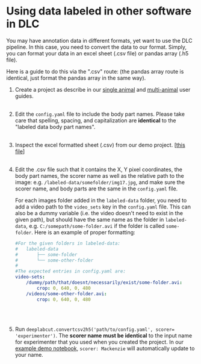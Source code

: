 # Using data labeled in other software in DLC

You may have annotation data in different formats, yet want to use the DLC pipeline. In this case, you need to convert the data to our format. Simply, you can format your data in an excel sheet (.csv file) or pandas array (.h5 file).

Here is a guide to do this via the ".csv" route: (the pandas array route is identical, just format the pandas array in the same way).

1. Create a project as describe in our [single animal](https://deeplabcut.github.io/DeepLabCut/docs/standardDeepLabCut_UserGuide.html) and [multi-animal](https://deeplabcut.github.io/DeepLabCut/docs/maDLC_UserGuide.html) user guides. <br><br>

2. Edit the `config.yaml` file to include the body part names. Please take care that spelling, spacing, and capitalization are **identical** to the "labeled data body part names". <br><br>

3. Inspect the excel formatted sheet (.csv) from our demo project. [[this file](https://github.com/AlexEMG/DeepLabCut/blob/master/examples/Reaching-Mackenzie-2018-08-30/labeled-data/reachingvideo1/CollectedData_Mackenzie.csv)] <br><br>

4. Edit the .csv file such that it contains the X, Y pixel coordinates, the body part names, the scorer name as well as the relative path to the image: e.g. `/labeled-data/somefolder/img17.jpg`, and make sure the scorer name, and body parts are the same in the `config.yaml` file.

    For each images folder added in the `labeled-data` folder, you need to add a video path to the `video_sets` key in the `config.yaml` file. This can also be a dummy variable (i.e. the video doesn't need to exist in the given path), but should have the same name as the folder in `labeled-data`, e.g. `C:/somepath/some-folder.avi` if the folder is called `some-folder`. Here is an example of proper formatting:
    ```yaml
    #For the given folders in labeled-data: 
    #   labeled-data
    #       ├── some-folder
    #       └── some-other-folder
    #
    #The expected entries in config.yaml are:
    video-sets:
        /dummy/path/that/doesnt/necessarily/exist/some-folder.avi:
            crop: 0, 640, 0, 480
        /videos/some-other-folder.avi:
            crop: 0, 640, 0, 480
    ```
    <br><br>

5. Run `deeplabcut.convertcsv2h5('path/to/config.yaml', scorer= 'experimenter')`. The **scorer name must be identical** to the input name for experimenter that you used when you created the project. In our [example demo notebook](https://colab.research.google.com/github/DeepLabCut/DeepLabCut/blob/master/examples/COLAB/COLAB_DEMO_mouse_openfield.ipynb), `scorer: Mackenzie` will automatically update to your name.
